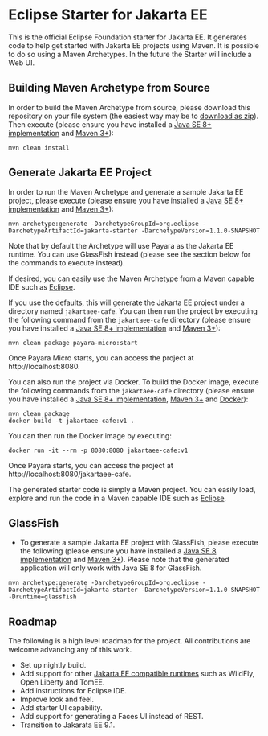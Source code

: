 # Eclipse Starter for Jakarta EE
This is the official Eclipse Foundation starter for Jakarta EE. It generates code to help get started with Jakarta EE projects using Maven. It is possible to do so using a Maven Archetypes. In the future the Starter will include a Web UI.

## Building Maven Archetype from Source
In order to build the Maven Archetype from source, please download this repository on your file system (the easiest way may be to [download as zip](https://github.com/eclipse-ee4j/starter/archive/refs/heads/master.zip)). Then execute (please ensure you have installed a [Java SE 8+ implementation](https://adoptium.net/?variant=openjdk8) and [Maven 3+](https://maven.apache.org/download.cgi)):

```
mvn clean install
```

## Generate Jakarta EE Project
In order to run the Maven Archetype and generate a sample Jakarta EE project, please execute (please ensure you have installed a [Java SE 8+ implementation](https://adoptium.net/?variant=openjdk8) and [Maven 3+](https://maven.apache.org/download.cgi)):

```
mvn archetype:generate -DarchetypeGroupId=org.eclipse -DarchetypeArtifactId=jakarta-starter -DarchetypeVersion=1.1.0-SNAPSHOT
```

Note that by default the Archetype will use Payara as the Jakarta EE runtime. You can use GlassFish instead (please see the section below for the commands to execute instead).

If desired, you can easily use the Maven Archetype from a Maven capable IDE such as [Eclipse](https://www.eclipse.org/ide).

If you use the defaults, this will generate the Jakarta EE project under a directory named `jakartaee-cafe`. You can then run the project by executing the following command from the `jakartaee-cafe` directory (please ensure you have installed a [Java SE 8+ implementation](https://adoptium.net/?variant=openjdk8) and [Maven 3+](https://maven.apache.org/download.cgi)):

```
mvn clean package payara-micro:start
```

Once Payara Micro starts, you can access the project at http://localhost:8080.

You can also run the project via Docker. To build the Docker image, execute the following commands from the `jakartaee-cafe` directory (please ensure you have installed a [Java SE 8+ implementation](https://adoptium.net/?variant=openjdk8), [Maven 3+](https://maven.apache.org/download.cgi) and [Docker](https://docs.docker.com/get-docker/)): 

```
mvn clean package
docker build -t jakartaee-cafe:v1 .
```

You can then run the Docker image by executing:

```
docker run -it --rm -p 8080:8080 jakartaee-cafe:v1
```

Once Payara starts, you can access the project at http://localhost:8080/jakartaee-cafe.

The generated starter code is simply a Maven project. You can easily load, explore and run the code in a Maven capable IDE such as [Eclipse](https://www.eclipse.org/ide).

## GlassFish

* To generate a sample Jakarta EE project with GlassFish, please execute the following (please ensure you have installed a [Java SE 8 implementation](https://adoptium.net/?variant=openjdk8) and [Maven 3+](https://maven.apache.org/download.cgi)). Please note that the generated application will only work with Java SE 8 for GlassFish.

```
mvn archetype:generate -DarchetypeGroupId=org.eclipse -DarchetypeArtifactId=jakarta-starter -DarchetypeVersion=1.1.0-SNAPSHOT -Druntime=glassfish
```

## Roadmap
The following is a high level roadmap for the project. All contributions are welcome advancing any of this work.
* Set up nightly build.
* Add support for other [Jakarta EE compatible runtimes](https://jakarta.ee/compatibility) such as WildFly, Open Liberty and TomEE.
* Add instructions for Eclipse IDE.
* Improve look and feel.
* Add starter UI capability.
* Add support for generating a Faces UI instead of REST.
* Transition to Jakarata EE 9.1.
